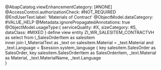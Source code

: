 @AbapCatalog.viewEnhancementCategory: [#NONE]
@AccessControl.authorizationCheck: #NOT_REQUIRED
@EndUserText.label: 'Materials of Contract'
@ObjectModel.dataCategory: #VALUE_HELP
@Metadata.ignorePropagatedAnnotations: true
@ObjectModel.usageType:{
    serviceQuality: #X,
    sizeCategory: #S,
    dataClass: #MIXED
}
define view entity ZI_WR_SALESITEM_CONTRACTVH as select from I_SalesOrderItem as salesitem  
   inner join I_MaterialText as _text on salesitem.Material = _text.Material
                                      and _text.Language = $session.system_language
{
    key salesitem.SalesOrder as SalesOrder,
    key salesitem.SalesOrderItem as SalesOrderitem,
    _text.Material as Material,
    _text.MaterialName,
    _text.Language      
} 
